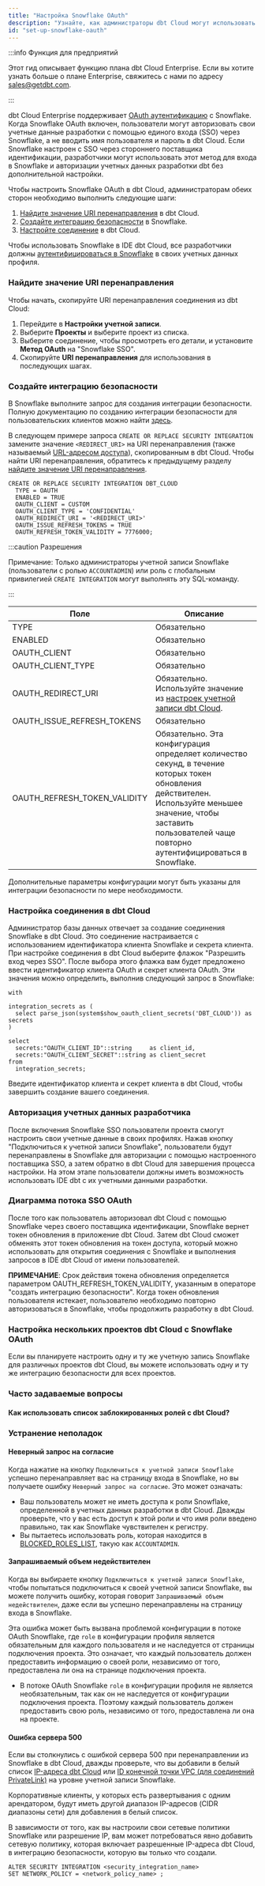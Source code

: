 ```yaml
---
title: "Настройка Snowflake OAuth"
description: "Узнайте, как администраторы dbt Cloud могут использовать Snowflake OAuth для управления доступом в учетной записи dbt Cloud."
id: "set-up-snowflake-oauth"
---
```


:::info Функция для предприятий

Этот гид описывает функцию плана dbt Cloud Enterprise. Если вы хотите узнать больше о плане Enterprise, свяжитесь с нами по адресу sales@getdbt.com.

:::

dbt Cloud Enterprise поддерживает [OAuth аутентификацию](https://docs.snowflake.net/manuals/user-guide/oauth-intro.html) с Snowflake. Когда Snowflake OAuth включен, пользователи могут авторизовать свои учетные данные разработки с помощью единого входа (SSO) через Snowflake, а не вводить имя пользователя и пароль в dbt Cloud. Если Snowflake настроен с SSO через стороннего поставщика идентификации, разработчики могут использовать этот метод для входа в Snowflake и авторизации учетных данных разработки dbt без дополнительной настройки.

Чтобы настроить Snowflake OAuth в dbt Cloud, администраторам обеих сторон необходимо выполнить следующие шаги:
1. [Найдите значение URI перенаправления](#locate-the-redirect-uri-value) в dbt Cloud.
2. [Создайте интеграцию безопасности](#create-a-security-integration) в Snowflake.
3. [Настройте соединение](#configure-a-connection-in-dbt-cloud) в dbt Cloud.

Чтобы использовать Snowflake в IDE dbt Cloud, все разработчики должны [аутентифицироваться в Snowflake](#authorize-developer-credentials) в своих учетных данных профиля.

### Найдите значение URI перенаправления

Чтобы начать, скопируйте URI перенаправления соединения из dbt Cloud:
1. Перейдите в **Настройки учетной записи**.
1. Выберите **Проекты** и выберите проект из списка. 
1. Выберите соединение, чтобы просмотреть его детали, и установите **Метод OAuth** на "Snowflake SSO".
1. Скопируйте **URI перенаправления** для использования в последующих шагах.

<Lightbox
	src="/img/docs/dbt-cloud/dbt-cloud-enterprise/snowflake-oauth-redirect-uri.png"
	title="Найдите URI перенаправления Snowflake OAuth"
	alt="Метод OAuth и поля URI перенаправления для соединения Snowflake в dbt Cloud."
/>

### Создайте интеграцию безопасности

В Snowflake выполните запрос для создания интеграции безопасности. Полную документацию по созданию интеграции безопасности для пользовательских клиентов можно найти [здесь](https://docs.snowflake.net/manuals/sql-reference/sql/create-security-integration.html#syntax). 

В следующем примере запроса `CREATE OR REPLACE SECURITY INTEGRATION` замените значение `<REDIRECT_URI>` на URI перенаправления (также называемый [URL-адресом доступа](/docs/cloud/about-cloud/access-regions-ip-addresses)), скопированным в dbt Cloud. Чтобы найти URI перенаправления, обратитесь к предыдущему разделу [найдите значение URI перенаправления](#locate-the-redirect-uri-value).

```
CREATE OR REPLACE SECURITY INTEGRATION DBT_CLOUD
  TYPE = OAUTH
  ENABLED = TRUE
  OAUTH_CLIENT = CUSTOM
  OAUTH_CLIENT_TYPE = 'CONFIDENTIAL'
  OAUTH_REDIRECT_URI = '<REDIRECT_URI>'
  OAUTH_ISSUE_REFRESH_TOKENS = TRUE
  OAUTH_REFRESH_TOKEN_VALIDITY = 7776000;
```

:::caution Разрешения

  Примечание: Только администраторы учетной записи Snowflake (пользователи с ролью `ACCOUNTADMIN`) или роль с глобальным привилегией `CREATE INTEGRATION` могут выполнять эту SQL-команду.

:::

| Поле | Описание |
| ----- | ----------- |
| TYPE  | Обязательно |
| ENABLED  | Обязательно |
| OAUTH_CLIENT  | Обязательно |
| OAUTH_CLIENT_TYPE  | Обязательно |
| OAUTH_REDIRECT_URI  | Обязательно. Используйте значение из [настроек учетной записи dbt Cloud](#locate-the-redirect-uri-value). |
| OAUTH_ISSUE_REFRESH_TOKENS  | Обязательно |
| OAUTH_REFRESH_TOKEN_VALIDITY  | Обязательно. Эта конфигурация определяет количество секунд, в течение которых токен обновления действителен. Используйте меньшее значение, чтобы заставить пользователей чаще повторно аутентифицироваться в Snowflake. |

Дополнительные параметры конфигурации могут быть указаны для интеграции безопасности по мере необходимости.

### Настройка соединения в dbt Cloud

Администратор базы данных отвечает за создание соединения Snowflake в dbt Cloud. Это соединение настраивается с использованием идентификатора клиента Snowflake и секрета клиента. При настройке соединения в dbt Cloud выберите флажок "Разрешить вход через SSO". После выбора этого флажка вам будет предложено ввести идентификатор клиента OAuth и секрет клиента OAuth. Эти значения можно определить, выполнив следующий запрос в Snowflake:

```
with

integration_secrets as (
  select parse_json(system$show_oauth_client_secrets('DBT_CLOUD')) as secrets
)

select
  secrets:"OAUTH_CLIENT_ID"::string     as client_id,
  secrets:"OAUTH_CLIENT_SECRET"::string as client_secret
from
  integration_secrets;
```

Введите идентификатор клиента и секрет клиента в dbt Cloud, чтобы завершить создание вашего соединения.

<Lightbox src="/img/docs/dbt-cloud/dbt-cloud-enterprise/database-connection-snowflake-oauth.png" title="Настройка учетных данных Snowflake OAuth в dbt Cloud" />

### Авторизация учетных данных разработчика

После включения Snowflake SSO пользователи проекта смогут настроить свои учетные данные в своих профилях. Нажав кнопку "Подключиться к учетной записи Snowflake", пользователи будут перенаправлены в Snowflake для авторизации с помощью настроенного поставщика SSO, а затем обратно в dbt Cloud для завершения процесса настройки. На этом этапе пользователи должны иметь возможность использовать IDE dbt с их учетными данными разработки.

### Диаграмма потока SSO OAuth

<Lightbox src="/img/docs/dbt-cloud/dbt-cloud-enterprise/84427818-841b3680-abf3-11ea-8faf-693d4a39cffb.png" title="Диаграмма потока SSO OAuth" />

После того как пользователь авторизовал dbt Cloud с помощью Snowflake через своего поставщика идентификации, Snowflake вернет токен обновления в приложение dbt Cloud. Затем dbt Cloud сможет обменять этот токен обновления на токен доступа, который можно использовать для открытия соединения с Snowflake и выполнения запросов в IDE dbt Cloud от имени пользователей.

**ПРИМЕЧАНИЕ**: Срок действия токена обновления определяется параметром OAUTH_REFRESH_TOKEN_VALIDITY, указанным в операторе "создать интеграцию безопасности". Когда токен обновления пользователя истекает, пользователю необходимо повторно авторизоваться в Snowflake, чтобы продолжить разработку в dbt Cloud.

### Настройка нескольких проектов dbt Cloud с Snowflake OAuth
Если вы планируете настроить одну и ту же учетную запись Snowflake для различных проектов dbt Cloud, вы можете использовать одну и ту же интеграцию безопасности для всех проектов.

### Часто задаваемые вопросы
#### Как использовать список заблокированных ролей с dbt Cloud?
<LoomVideo id="1ad791f87c024f82b5bcf93eb2047676" />

### Устранение неполадок

#### Неверный запрос на согласие
Когда нажатие на кнопку `Подключиться к учетной записи Snowflake` успешно перенаправляет вас на страницу входа в Snowflake, но вы получаете ошибку `Неверный запрос на согласие`. Это может означать:
* Ваш пользователь может не иметь доступа к роли Snowflake, определенной в учетных данных разработки в dbt Cloud. Дважды проверьте, что у вас есть доступ к этой роли и что имя роли введено правильно, так как Snowflake чувствителен к регистру.
* Вы пытаетесь использовать роль, которая находится в [BLOCKED_ROLES_LIST](https://docs.snowflake.com/en/user-guide/oauth-partner.html#blocking-specific-roles-from-using-the-integration), такую как `ACCOUNTADMIN`.

#### Запрашиваемый объем недействителен
Когда вы выбираете кнопку `Подключиться к учетной записи Snowflake`, чтобы попытаться подключиться к своей учетной записи Snowflake, вы можете получить ошибку, которая говорит `Запрашиваемый объем недействителен`, даже если вы успешно перенаправлены на страницу входа в Snowflake. 

Эта ошибка может быть вызвана проблемой конфигурации в потоке OAuth Snowflake, где `role` в конфигурации профиля является обязательным для каждого пользователя и не наследуется от страницы подключения проекта. Это означает, что каждый пользователь должен предоставить информацию о своей роли, независимо от того, предоставлена ли она на странице подключения проекта.
* В потоке OAuth Snowflake `role` в конфигурации профиля не является необязательным, так как он не наследуется от конфигурации подключения проекта. Поэтому каждый пользователь должен предоставить свою роль, независимо от того, предоставлена ли она на проекте.

#### Ошибка сервера 500
Если вы столкнулись с ошибкой сервера 500 при перенаправлении из Snowflake в dbt Cloud, дважды проверьте, что вы добавили в белый список [IP-адреса dbt Cloud](/docs/cloud/about-cloud/access-regions-ip-addresses) или [ID конечной точки VPC (для соединений PrivateLink)](/docs/cloud/secure/snowflake-privatelink#configuring-network-policies) на уровне учетной записи Snowflake.

Корпоративные клиенты, у которых есть развертывания с одним арендатором, будут иметь другой диапазон IP-адресов (CIDR диапазоны сети) для добавления в белый список.

В зависимости от того, как вы настроили свои сетевые политики Snowflake или разрешение IP, вам может потребоваться явно добавить сетевую политику, которая включает разрешенные IP-адреса dbt Cloud, в интеграцию безопасности, которую вы только что создали.

```
ALTER SECURITY INTEGRATION <security_integration_name>
SET NETWORK_POLICY = <network_policy_name> ;
```